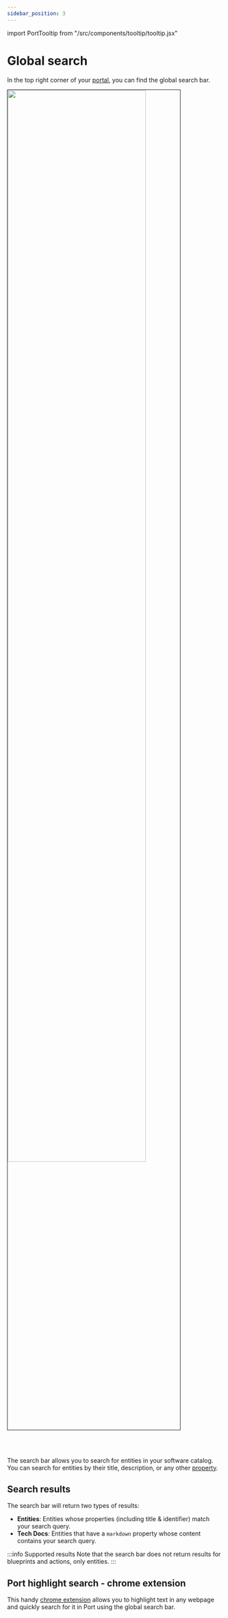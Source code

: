 ```yaml
---
sidebar_position: 3
---
```


import PortTooltip from "/src/components/tooltip/tooltip.jsx"

# Global search

In the top right corner of your [portal](https://app.getport.io/), you can find the global search bar.  

<img src='/img/software-catalog/search-in-port/globalSearchBar.png' width='80%' border='1px' />

<br/><br/>

The search bar allows you to search for <PortTooltip id="entity">entities</PortTooltip> in your software catalog.  
You can search for entities by their title, description, or any other [property](/build-your-software-catalog/customize-integrations/configure-data-model/setup-blueprint/properties/).


## Search results

The search bar will return two types of results:

- **Entities**: Entities whose properties (including title & identifier) match your search query. 
- **Tech Docs**: Entities that have a `markdown` property whose content contains your search query. 

:::info Supported results
Note that the search bar does not return results for blueprints and actions, only entities.
:::

## Port highlight search - chrome extension

This handy [chrome extension](https://chromewebstore.google.com/detail/highlight-search-in-port/ekbladoiehfohpcppcclfkcnnlchejnb?hl=en-US&utm_source=ext_sidebar) allows you to highlight text in any webpage and quickly search for it in Port using the global search bar.
